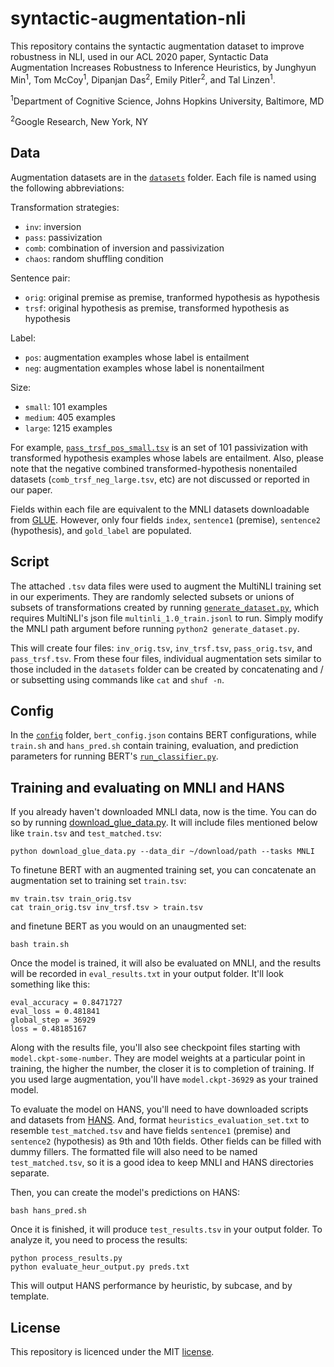 # syntactic-augmentation-nli

This repository contains the syntactic augmentation dataset to improve robustness in NLI, used in our ACL 2020 paper, Syntactic Data Augmentation Increases Robustness to Inference Heuristics, by Junghyun Min<sup>1</sup>, Tom McCoy<sup>1</sup>, Dipanjan Das<sup>2</sup>, Emily Pitler<sup>2</sup>, and Tal Linzen<sup>1</sup>.

<sup>1</sup>Department of Cognitive Science, Johns Hopkins University, Baltimore, MD

<sup>2</sup>Google Research, New York, NY

## Data

Augmentation datasets are in the [`datasets`](https://github.com/Aatlantise/syntactic-augmentation-nli/tree/master/datasets) folder. Each file is named using the following abbreviations:

Transformation strategies:
- `inv`: inversion
- `pass`: passivization
- `comb`: combination of inversion and passivization
- `chaos`: random shuffling condition

Sentence pair:
- `orig`: original premise as premise, tranformed hypothesis as hypothesis
- `trsf`: original hypothesis as premise, transformed hypothesis as hypothesis

Label:
- `pos`: augmentation examples whose label is entailment
- `neg`: augmentation examples whose label is nonentailment

Size:
- `small`: 101 examples
- `medium`: 405 examples
- `large`: 1215 examples

For example, [`pass_trsf_pos_small.tsv`](https://github.com/Aatlantise/syntactic-augmentation-nli/tree/master/datasets/pass_trsf_pos_small.tsv) is an set of 101 passivization with transformed hypothesis examples whose labels are entailment. Also, please note that the negative combined transformed-hypothesis nonentailed datasets (`comb_trsf_neg_large.tsv`, etc) are not discussed or reported in our paper.

Fields within each file are equivalent to the MNLI datasets downloadable from [GLUE](https://github.com/nyu-mll/GLUE-baselines). However, only four fields `index`, `sentence1` (premise), `sentence2` (hypothesis), and `gold_label` are populated. 

## Script

The attached `.tsv` data files were used to augment the MultiNLI training set in our experiments. They are randomly selected subsets or unions of subsets of transformations created by running [`generate_dataset.py`](https://github.com/Aatlantise/syntactic-augmentation-nli/tree/master/generate_dataset.py), which requires MultiNLI's json file `multinli_1.0_train.jsonl` to run. Simply modify the MNLI path argument before running `python2 generate_dataset.py`.

This will create four files: `inv_orig.tsv`, `inv_trsf.tsv`, `pass_orig.tsv`, and `pass_trsf.tsv`. From these four files, individual augmentation sets similar to those included in the `datasets` folder can be created by concatenating and / or subsetting using commands like `cat` and `shuf -n`.

## Config

In the [`config`](https://github.com/Aatlantise/syntactic-augmentation-nli/tree/master/config) folder, `bert_config.json` contains BERT configurations, while `train.sh` and `hans_pred.sh` contain training, evaluation, and prediction parameters for running BERT's [`run_classifier.py`](https://github.com/google-research/bert/blob/master/run_classifier.py).

## Training and evaluating on MNLI and HANS

If you already haven't downloaded MNLI data, now is the time. You can do so by running [download_glue_data.py](https://github.com/nyu-mll/GLUE-baselines/blob/master/download_glue_data.py). It will include files mentioned below like `train.tsv` and `test_matched.tsv`:

```
python download_glue_data.py --data_dir ~/download/path --tasks MNLI
```

To finetune BERT with an augmented training set, you can concatenate an augmentation set to training set `train.tsv`:
```shuf -n1215 inv_trsf.tsv > inv_trsf_large.tsv
mv train.tsv train_orig.tsv
cat train_orig.tsv inv_trsf.tsv > train.tsv
```

and finetune BERT as you would on an unaugmented set:
```
bash train.sh
```

Once the model is trained, it will also be evaluated on MNLI, and the results will be recorded in `eval_results.txt` in your output folder. It'll look something like this:

```
eval_accuracy = 0.8471727
eval_loss = 0.481841
global_step = 36929
loss = 0.48185167
```

Along with the results file, you'll also see checkpoint files starting with `model.ckpt-some-number`. They are model weights at a particular point in training, the higher the number, the closer it is to completion of training. If you used large augmentation, you'll have `model.ckpt-36929` as your trained model.

To evaluate the model on HANS, you'll need to have downloaded scripts and datasets from [HANS](https://github.com/tommccoy1/hans). And, format `heuristics_evaluation_set.txt` to resemble `test_matched.tsv` and have fields `sentence1` (premise) and `sentence2` (hypothesis) as 9th and 10th fields. Other fields can be filled with dummy fillers. The formatted file will also need to be named `test_matched.tsv`, so it is a good idea to keep MNLI and HANS directories separate.

Then, you can create the model's predictions on HANS:
```
bash hans_pred.sh
```

Once it is finished, it will produce `test_results.tsv` in your output folder. To analyze it, you need to process the results:

```
python process_results.py
python evaluate_heur_output.py preds.txt
```

This will output HANS performance by heuristic, by subcase, and by template.

## License

This repository is licenced under the MIT [license](https://github.com/Aatlantise/syntactic-augmentation-nli/tree/master/LICENSE.md).


